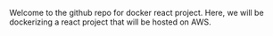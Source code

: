 Welcome to the github repo for docker react project. Here, we will be dockerizing a react project that will be hosted on AWS. 
